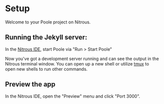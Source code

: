 # Setup

Welcome to your Poole project on Nitrous.

## Running the Jekyll server:

In the [Nitrous IDE](https://community.nitrous.io/docs/ide-overview), start Poole via "Run > Start Poole"

Now you've got a development server running and can see the output in the Nitrous terminal window. You can open up a new shell or utilize [tmux](https://community.nitrous.io/docs/tmux) to open new shells to run other commands.

## Preview the app

In the Nitrous IDE, open the "Preview" menu and click "Port 3000".
